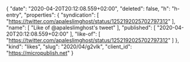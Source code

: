 {
  "date": "2020-04-20T20:12:08.559+02:00",
  "deleted": false,
  "h": "h-entry",
  "properties": {
    "syndication": [
      "https://twitter.com/apaleslimghost/status/1252192025702797312"
    ],
    "name": [
      "Like of @apaleslimghost's tweet"
    ],
    "published": [
      "2020-04-20T20:12:08.559+02:00"
    ],
    "like-of": [
      "https://twitter.com/apaleslimghost/status/1252192025702797312"
    ]
  },
  "kind": "likes",
  "slug": "2020/04/g2vlk",
  "client_id": "https://micropublish.net"
}
